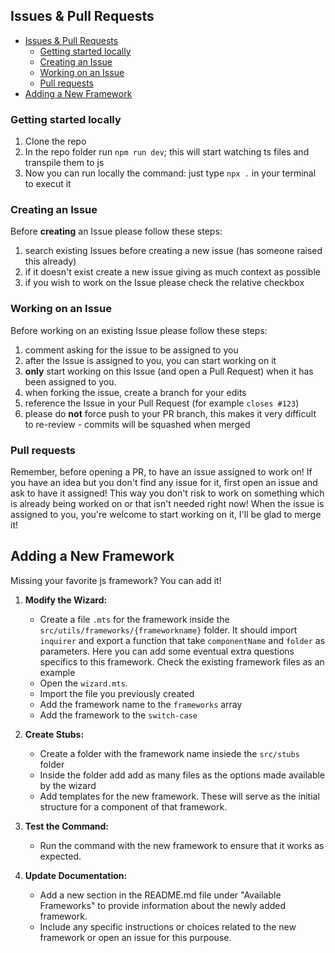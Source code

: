 ## Issues & Pull Requests

- [Issues \& Pull Requests](#issues--pull-requests)
  - [Getting started locally](#getting-started-locally)
  - [Creating an Issue](#creating-an-issue)
  - [Working on an Issue](#working-on-an-issue)
  - [Pull requests](#pull-requests)
- [Adding a New Framework](#adding-a-new-framework)

### Getting started locally

1. Clone the repo
2. In the repo folder run `npm run dev`; this will start watching ts files and transpile them to js
3. Now you can run locally the command: just type `npx .` in your terminal to execut it

### Creating an Issue

Before **creating** an Issue please follow these steps:

1. search existing Issues before creating a new issue (has someone raised this already)
2. if it doesn't exist create a new issue giving as much context as possible
3. if you wish to work on the Issue please check the relative checkbox

### Working on an Issue

Before working on an existing Issue please follow these steps:

1. comment asking for the issue to be assigned to you
2. after the Issue is assigned to you, you can start working on it
3. **only** start working on this Issue (and open a Pull Request) when it has been assigned to you.
4. when forking the issue, create a branch for your edits
5. reference the Issue in your Pull Request (for example `closes #123`)
6. please do **not** force push to your PR branch, this makes it very difficult to re-review - commits will be squashed when merged

### Pull requests

Remember, before opening a PR, to have an issue assigned to work on! If you have an idea but you don't find any issue for it, first open an issue and ask to have it assigned! This way you don't risk to work on something which is already being worked on or that isn't needed right now!
When the issue is assigned to you, you're welcome to start working on it, I'll be glad to merge it!

## Adding a New Framework

Missing your favorite js framework? You can add it!

1. **Modify the Wizard:**

   - Create a file `.mts` for the framework inside the `src/utils/frameworks/{frameworkname}` folder.
     It should import `inquirer` and export a function that take `componentName` and `folder` as parameters.
     Here you can add some eventual extra questions specifics to this framework. Check the existing framework files as an example
   - Open the `wizard.mts`.
   - Import the file you previously created
   - Add the framework name to the `frameworks` array
   - Add the framework to the `switch-case`

2. **Create Stubs:**

   - Create a folder with the framework name insiede the `src/stubs` folder
   - Inside the folder add add as many files as the options made available by the wizard
   - Add templates for the new framework. These will serve as the initial structure for a component of that framework.

3. **Test the Command:**

   - Run the command with the new framework to ensure that it works as expected.

4. **Update Documentation:**
   - Add a new section in the README.md file under "Available Frameworks" to provide information about the newly added framework.
   - Include any specific instructions or choices related to the new framework or open an issue for this purpouse.
